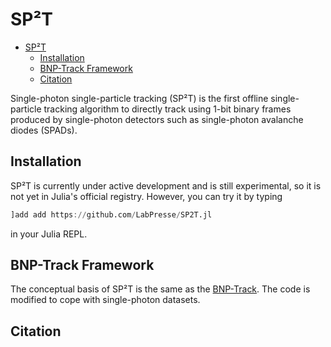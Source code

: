 # SP²T

- [SP²T](#spt)
  - [Installation](#installation)
  - [BNP-Track Framework](#bnp-track-framework)
  - [Citation](#citation)

Single-photon single-particle tracking (SP²T) is the first offline single-particle tracking algorithm to directly track using 1-bit binary frames produced by single-photon detectors such as single-photon avalanche diodes (SPADs).

## Installation

SP²T is currently under active development and is still experimental, so it is not yet in Julia's official registry. However, you can try it by typing

```julia
]add add https://github.com/LabPresse/SP2T.jl
```

in your Julia REPL.

## BNP-Track Framework

The conceptual basis of SP²T is the same as the [BNP-Track](https://www.nature.com/articles/s41592-024-02349-9). The code is modified to cope with single-photon datasets.

## Citation